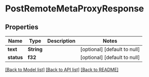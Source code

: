 # PostRemoteMetaProxyResponse

## Properties
Name | Type | Description | Notes
------------ | ------------- | ------------- | -------------
**text** | **String** |  | [optional] [default to null]
**status** | **f32** |  | [optional] [default to null]

[[Back to Model list]](../README.md#documentation-for-models) [[Back to API list]](../README.md#documentation-for-api-endpoints) [[Back to README]](../README.md)


